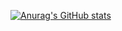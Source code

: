 [![Anurag's GitHub stats](https://github-readme-stats.vercel.app/api?username=Eclips4&show_icons=true&theme=tokyonight&count_private=true)](https://github.com/anuraghazra/github-readme-stats)

